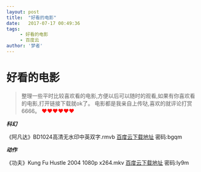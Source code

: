 ```yaml
---
layout: post
title:  "好看的电影"
date:   2017-07-17 00:49:36
tags:
     - 好看的电影
     - 百度云
author: '梦者'
---
```

# 好看的电影

> 整理一些平时比较喜欢看的电影,方便以后可以随时的观看,如果有你喜欢看的电影,打开链接下载就ok了。
> 电影都是我亲自上传哒,喜欢的就评论打赏6666。<font color='red'> &hearts;&hearts;&hearts;&hearts;&hearts;&hearts;</font>

***科幻***

《阿凡达》BD1024高清无水印中英双字.rmvb  [百度云下载地址](http://pan.baidu.com/s/1pKTKxkR) 密码:bgqm



***动作***

《功夫》Kung Fu Hustle 2004 1080p x264.mkv  [百度云下载地址](链接:http://pan.baidu.com/s/1kUYCqk3)  密码:ly9m